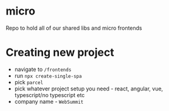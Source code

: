 # micro
Repo to hold all of our shared libs and micro frontends

# Creating new project
- navigate to `/frontends` 
- run `npx create-single-spa`
- pick `parcel`
- pick whatever project setup you need - react, angular, vue, typescript/no typescript etc
- company name - `WebSummit`